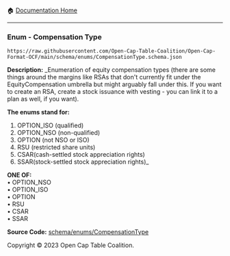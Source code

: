 :house: [Documentation Home](../../../README.md)

---

### Enum - Compensation Type

`https://raw.githubusercontent.com/Open-Cap-Table-Coalition/Open-Cap-Format-OCF/main/schema/enums/CompensationType.schema.json`

**Description:** _Enumeration of equity compensation types (there are some things around the margins like RSAs that don't currently fit under the EquityCompensation umbrella but might arguably fall under this. If you want to create an RSA, create a stock issuance with vesting - you can link it to a plan as well, if you want).

**The enums stand for:**
1. OPTION_ISO (qualified)
2. OPTION_NSO (non-qualified)
3. OPTION (not NSO or ISO)
4. RSU (restricted share units)
5. CSAR(cash-settled stock appreciation rights)
6. SSAR(stock-settled stock appreciation rights)_

**ONE OF:**</br>&bull; OPTION_NSO </br>&bull; OPTION_ISO </br>&bull; OPTION </br>&bull; RSU </br>&bull; CSAR </br>&bull; SSAR

**Source Code:** [schema/enums/CompensationType](../../../../schema/enums/CompensationType.schema.json)

Copyright © 2023 Open Cap Table Coalition.
